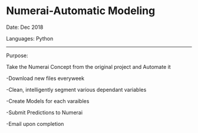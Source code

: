 # Numerai-Automatic Modeling
Date: Dec 2018 

Languages: Python

---
Purpose:

Take the Numerai Concept from the original project and Automate it

-Download new files everyweek

-Clean, intelligently segment various dependant variables

-Create Models for each varaibles 

-Submit Predictions to Numerai 

-Email upon completion

